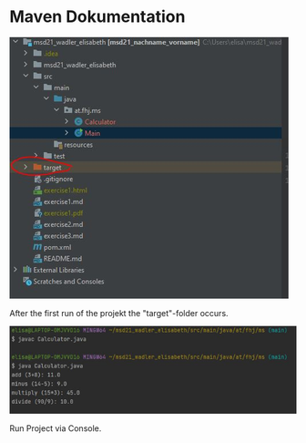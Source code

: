 # Maven Dokumentation

![](screenMaven.JPG)

After the first run of the projekt the "target"-folder occurs.

![](screenMavenRunCal.JPG)

Run Project via Console.